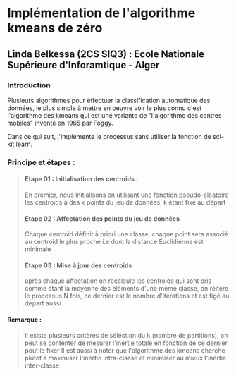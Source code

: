 # Implémentation de l'algorithme kmeans de zéro
## Linda Belkessa (2CS SIQ3) : Ecole Nationale Supérieure d'Inforamtique - Alger
### Introduction 

Plusieurs algorithmes pour éffectuer la classification automatique des données, le plus simple à mettre en oeuvre voir le plus connu c'est l'algorithme des kmeans qui est une variante de "l'algorithme des centres mobiles" inventé en 1965 par Foggy.

Dans ce qui suit, j'implémente le processus sans utiliser la fonction de sci-kit learn.


### Principe et étapes :
> #### Etape 01 : Initialisation des centroids :
> En premier, nous initialisons en utilisant une fonction pseudo-aléatoire les centroids à des k points du jeu de données, k étant fixé au départ
> #### Etape 02 : Affectation des points du jeu de données
> Chaque centroid définit à priori une classe, chaque point sera associé au centroid le plus proche i.e dont la distance Euclidienne est minimale
> #### Etape 03 : Mise à jour des centroids
> après chaque affectation on recalcule les centroids qui sont pris comme étant la moyenne des éléments d'une meme classe, on réitère le processus N fois, ce dernier est le nombre d'itérations et est figé au départ aussi


#### Remarque :
> Il existe plusieurs critères de séléction du k (nombre de partitions), on peut se contenter de mesurer l'inértie totale en fonction de ce dernier pout le fixer 
> Il est aussi à noter que l'algorithme des kmeans cherche plutot à maximiser l'inértie intra-classe et minimiser au mieux l'inértie inter-classe 
